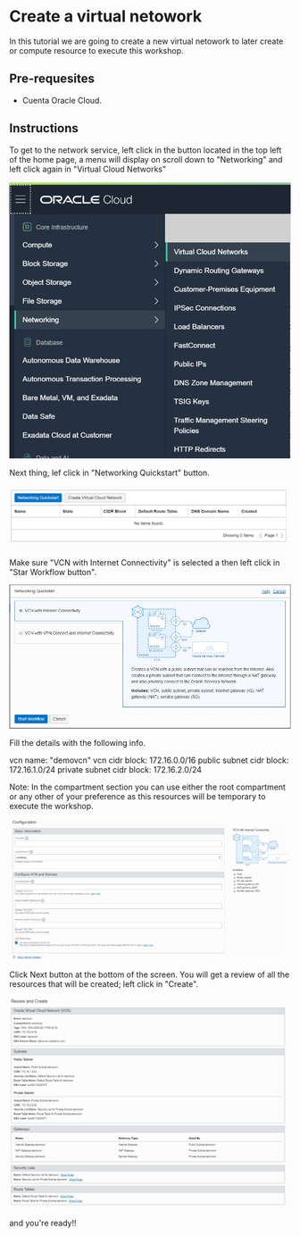# Create a virtual netowork

In this tutorial we are going to create a new virtual netowork to later create or compute resource to execute this workshop.

## Pre-requesites 

- Cuenta Oracle Cloud.

## Instructions

To get to the network service, left click in the button located in the top left of the home page, a menu will display on scroll down to "Networking" and left click again in "Virtual Cloud Networks"

![vcn_location](/src/img/setup/vcn_location.jpg)

Next thing, lef click in "Networking Quickstart" button.

![vcnquick](/src/img/setup/net_quick.jpg)

Make sure "VCN with Internet Connectivity" is selected a then left click in "Star Workflow button".

![workflow](/src/img/setup/vcn_option.jpg)

Fill the details with the following info.

vcn name: "demovcn"
vcn cidr block: 172.16.0.0/16
public subnet cidr block: 172.16.1.0/24
private subnet cidr block: 172.16.2.0/24

Note: In the compartment section you can use either the root compartment or any other of your preference as this resources will be temporary to execute the workshop.

![vcn fill](/src/img/setup/vcn_detail.jpg)

Click Next button at the bottom of the screen. You will get a review of all the resources that will be created; left click in "Create".

![create](/src/img/setup/vcn_review.jpg)

and you're ready!!

